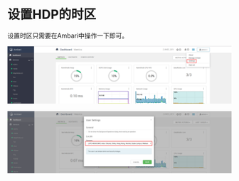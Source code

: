 设置HDP的时区
================================================================================
设置时区只需要在Ambari中操作一下即可。

![时区设置1](img/27.png)

![时区设置2](img/28.png)

